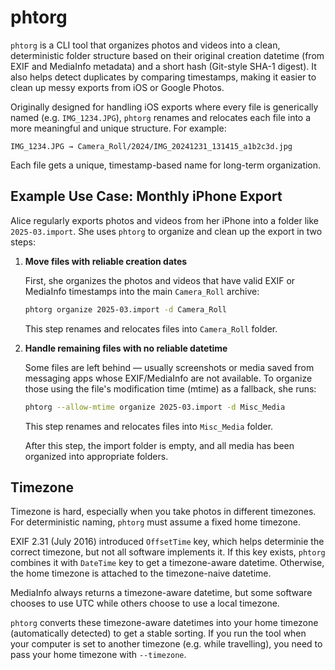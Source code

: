# phtorg

`phtorg` is a CLI tool that organizes photos and videos into a clean, deterministic folder structure based on their original creation datetime (from EXIF and MediaInfo metadata) and a short hash (Git-style SHA-1 digest). It also helps detect duplicates by comparing timestamps, making it easier to clean up messy exports from iOS or Google Photos.

Originally designed for handling iOS exports where every file is generically named (e.g. `IMG_1234.JPG`), `phtorg` renames and relocates each file into a more meaningful and unique structure. For example:

```
IMG_1234.JPG → Camera_Roll/2024/IMG_20241231_131415_a1b2c3d.jpg
```

Each file gets a unique, timestamp-based name for long-term organization.

## Example Use Case: Monthly iPhone Export

Alice regularly exports photos and videos from her iPhone into a folder like `2025-03.import`. She uses `phtorg` to organize and clean up the export in two steps:

1. **Move files with reliable creation dates**

   First, she organizes the photos and videos that have valid EXIF or MediaInfo timestamps into the main `Camera_Roll` archive:

   ```bash
   phtorg organize 2025-03.import -d Camera_Roll
   ```

   This step renames and relocates files into `Camera_Roll` folder.

2. **Handle remaining files with no reliable datetime**

   Some files are left behind — usually screenshots or media saved from messaging apps whose EXIF/MediaInfo are not available. To organize those using the file's modification time (mtime) as a fallback, she runs:

   ```bash
   phtorg --allow-mtime organize 2025-03.import -d Misc_Media
   ```

   This step renames and relocates files into `Misc_Media` folder.

   After this step, the import folder is empty, and all media has been organized into appropriate folders.

## Timezone

Timezone is hard, especially when you take photos in different timezones. For deterministic naming, `phtorg` must assume a fixed home timezone.

EXIF 2.31 (July 2016) introduced `OffsetTime` key, which helps determinie the correct timezone, but not all software implements it. If this key exists, `phtorg` combines it with `DateTime` key to get a timezone-aware datetime. Otherwise, the home timezone is attached to the timezone-naive datetime.

MediaInfo always returns a timezone-aware datetime, but some software chooses to use UTC while others choose to use a local timezone.

`phtorg` converts these timezone-aware datetimes into your home timezone (automatically detected) to get a stable sorting. If you run the tool when your computer is set to another timezone (e.g. while travelling), you need to pass your home timezone with `--timezone`.
